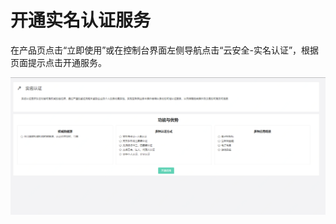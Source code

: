 # 开通实名认证服务

在产品页点击“立即使用”或在控制台界面左侧导航点击“云安全-实名认证”，根据页面提示点击开通服务。

![开通服务](/image/Real-name-Authentication/开通服务.png)

